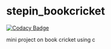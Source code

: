 # stepin_bookcricket

[![Codacy Badge](https://api.codacy.com/project/badge/Grade/c717ef5920b94b35a223e7e618c25e46)](https://app.codacy.com/gh/pavankalyanmedishetty/stepin_bookcricket?utm_source=github.com&utm_medium=referral&utm_content=pavankalyanmedishetty/stepin_bookcricket&utm_campaign=Badge_Grade_Settings)

mini project on book cricket using c
